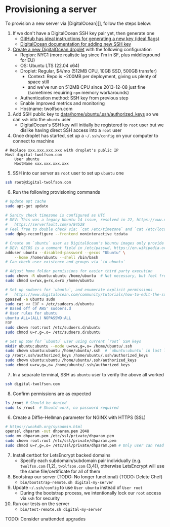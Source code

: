 # Provisioning a server
To provision a new server via [DigitalOcean][], follow the steps below:

1. If we don't have a DigitalOcean SSH key pair yet, then generate one
    - [GitHub has ideal instructions for generating a new key (ideal flags)](https://docs.github.com/en/authentication/connecting-to-github-with-ssh/generating-a-new-ssh-key-and-adding-it-to-the-ssh-agent)
    - [DigitalOcean documentation for adding new SSH key](https://docs.digitalocean.com/products/droplets/how-to/add-ssh-keys/to-team/)
2. [Create a new DigitalOcean droplet][create-droplet] with the following configuration
    - Region: NYC1 (more realistic lag since I'm in SF, plus middleground for EU)
    - OS: Ubuntu LTS (22.04 x64)
    - Droplet: Regular, $4/mo (512MB CPU, 10GB SSD, 500GB transfer)
        - Context: Repo is ~200MB per deployment, giving us plenty of space still
        - and we've run on 512MB CPU since 2013-12-08 just fine (sometimes requiring `npm` memory workarounds)
    - Authentication method: SSH key from previous step
    - Enable improved metrics and monitoring
    - Hostname: twolfson.com
3. Add SSH public key to [data/home/ubuntu/.ssh/authorized_keys][] so we can `ssh` into the `ubuntu` user
    - DigitalOcean's SSH key will initially be registered to `root` user but we dislike having direct SSH access into a `root` user
4. Once droplet has started, set up a `~/.ssh/config` on your computer to connect to machine

```
# Replace xxx.xxx.xxx.xxx with droplet's public IP
Host digital-twolfson.com
    User ubuntu
    HostName xxx.xxx.xxx.xxx
```

5. SSH into our server as `root` user to set up `ubuntu` one

```bash
ssh root@digital-twolfson.com
```

6. Run the following provisioning commands

```bash
# Update apt cache
sudo apt-get update

# Sanity check timezone is configured as UTC
# DEV: This was a legacy Ubuntu 14 issue, resolved in 22, https://www.digitalocean.com/community/questions/how-to-change-the-timezone-on-ubuntu-14
#   https://serverfault.com/a/84528
# Feel free to double check via: `cat /etc/timezone` and `cat /etc/localtime`
sudo dpkg-reconfigure --frontend noninteractive tzdata

# Create an `ubuntu` user as DigitalOcean's Ubuntu images only provide `root`
# DEV: GECOS is a comment field in /etc/passwd, https://en.wikipedia.org/wiki/Gecos_field
adduser ubuntu --disabled-password --gecos "Ubuntu" \
    --home /home/ubuntu --shell /bin/bash
# Can check user existence and groups via `id ubuntu`

# Adjust home folder permissions for easier third party execution
sudo chown -R ubuntu:ubuntu /home/ubuntu  # Not necessary, but feel free to be paranoid
sudo chmod u=rwx,g=rx,o=rx /home/ubuntu

# Set up sudoers for `ubuntu`, and enumerate explicit permissions
#   https://www.digitalocean.com/community/tutorials/how-to-edit-the-sudoers-file
gpasswd -a ubuntu sudo
sudo cat << EOF > /etc/sudoers.d/ubuntu
# Based off of AWS' sudoers.d
# User rules for ubuntu
ubuntu ALL=(ALL) NOPASSWD:ALL
EOF
sudo chown root:root /etc/sudoers.d/ubuntu
sudo chmod u=r,g=,o= /etc/sudoers.d/ubuntu

# Set up SSH for `ubuntu` user using current `root` SSH keys
mkdir ubuntu:ubuntu --mode u=rwx,g=,o= /home/ubuntu/.ssh
sudo chown ubuntu:ubuntu /home/ubuntu/.ssh  # `ubuntu:ubuntu` in last line didn't stick apparently?
cp /root/.ssh/authorized_keys /home/ubuntu/.ssh/authorized_keys
sudo chown ubuntu:ubuntu /home/ubuntu/.ssh/authorized_keys
sudo chmod u=rw,g=,o= /home/ubuntu/.ssh/authorized_keys
```

7. In a separate terminal, SSH as `ubuntu` user to verify the above all worked

```bash
ssh digital-twolfson.com
```

8. Confirm permissions are as expected

```bash
ls /root # Should be denied
sudo ls /root  # Should work, no password required
```

6. Create a Diffie-Hellman parameter for NGINX with HTTPS (SSL)

```bash
# https://weakdh.org/sysadmin.html
openssl dhparam -out dhparam.pem 2048
sudo mv dhparam.pem /etc/ssl/private/dhparam.pem
sudo chown root:root /etc/ssl/private/dhparam.pem
sudo chmod u=r,g=,o= /etc/ssl/private/dhparam.pem # Only user can read this file
```

7. Install certbot for LetsEncrypt backed domains
    - Specify each subdomain/subdomain pair individually (e.g. `twolfsn.com` (1,2), `twolfson.com` (3,4)), otherwise LetsEncrypt will use the same file/certificate for all of them
8. Bootstrap our server (TODO: No longer functional) (TODO: Delete Chef)
    - `bin/bootstrap-remote.sh digital-my-server`
1. Update `~/.ssh/config` to use `User ubuntu` instead of `User root`
    - During the bootstrap process, we intentionally lock our `root` access via `ssh` for security
1. Run our tests on the server
    - `bin/test-remote.sh digital-my-server`

[create-droplet]: https://cloud.digitalocean.com/droplets
[data/home/ubuntu/.ssh/authorized_keys]: ../data/home/ubuntu/.ssh/authorized_keys

TODO: Consider unattended upgrades
